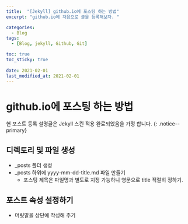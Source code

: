 ```yaml
---
title:  "[Jekyll] github.io에 포스팅 하는 방법"
excerpt: "github.io에 처음으로 글을 등록해보자. "

categories:
  - Blog
tags:
  - [Blog, jekyll, Github, Git]

toc: true
toc_sticky: true
 
date: 2021-02-01
last_modified_at: 2021-02-01
---
```





# github.io에 포스팅 하는 방법

현 포스트 등록 설명글은 Jekyll 스킨 적용 완료되었음을 가정 합니다. {: .notice--primary}


## 디렉토리 및 파일 생성
- _posts 폴더 생성
- _posts 하위에 yyyy-mm-dd-title.md 파일 만들기 
	- 포스팅 제목은 파일명과 별도로 지정 가능하니 영문으로 title 적절히 정하기.
	

## 포스트 속성 설정하기
- 머릿말을 상단에 작성해 주기



